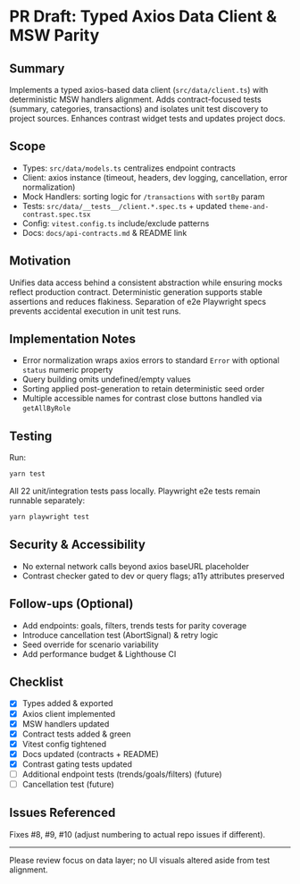 # PR Draft: Typed Axios Data Client & MSW Parity

## Summary
Implements a typed axios-based data client (`src/data/client.ts`) with deterministic MSW handlers alignment. Adds contract-focused tests (summary, categories, transactions) and isolates unit test discovery to project sources. Enhances contrast widget tests and updates project docs.

## Scope
- Types: `src/data/models.ts` centralizes endpoint contracts
- Client: axios instance (timeout, headers, dev logging, cancellation, error normalization)
- Mock Handlers: sorting logic for `/transactions` with `sortBy` param
- Tests: `src/data/__tests__/client.*.spec.ts` + updated `theme-and-contrast.spec.tsx`
- Config: `vitest.config.ts` include/exclude patterns
- Docs: `docs/api-contracts.md` & README link

## Motivation
Unifies data access behind a consistent abstraction while ensuring mocks reflect production contract. Deterministic generation supports stable assertions and reduces flakiness. Separation of e2e Playwright specs prevents accidental execution in unit test runs.

## Implementation Notes
- Error normalization wraps axios errors to standard `Error` with optional `status` numeric property
- Query building omits undefined/empty values
- Sorting applied post-generation to retain deterministic seed order
- Multiple accessible names for contrast close buttons handled via `getAllByRole`

## Testing
Run:
```powershell
yarn test
```
All 22 unit/integration tests pass locally.
Playwright e2e tests remain runnable separately:
```powershell
yarn playwright test
```

## Security & Accessibility
- No external network calls beyond axios baseURL placeholder
- Contrast checker gated to dev or query flags; a11y attributes preserved

## Follow-ups (Optional)
- Add endpoints: goals, filters, trends tests for parity coverage
- Introduce cancellation test (AbortSignal) & retry logic
- Seed override for scenario variability
- Add performance budget & Lighthouse CI

## Checklist
- [x] Types added & exported
- [x] Axios client implemented
- [x] MSW handlers updated
- [x] Contract tests added & green
- [x] Vitest config tightened
- [x] Docs updated (contracts + README)
- [x] Contrast gating tests updated
- [ ] Additional endpoint tests (trends/goals/filters) (future) 
- [ ] Cancellation test (future)

## Issues Referenced
Fixes #8, #9, #10 (adjust numbering to actual repo issues if different).

---
Please review focus on data layer; no UI visuals altered aside from test alignment.
